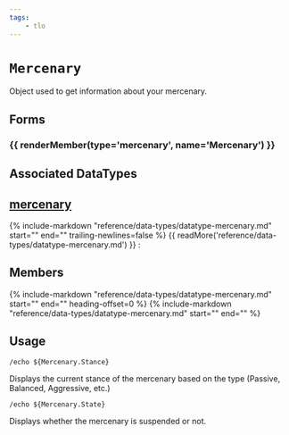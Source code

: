 ```yaml
---
tags:
    - tlo
---
```

# `Mercenary`

<!--tlo-desc-start-->
Object used to get information about your mercenary.
<!--tlo-desc-end-->
## Forms
<!--tlo-forms-start-->
### {{ renderMember(type='mercenary', name='Mercenary') }}
<!--tlo-forms-end-->

## Associated DataTypes
<!--tlo-datatypes-start-->
## [mercenary](../data-types/datatype-mercenary.md)
{%
  include-markdown "reference/data-types/datatype-mercenary.md"
  start="<!--dt-desc-start-->"
  end="<!--dt-desc-end-->"
  trailing-newlines=false
%} {{ readMore('reference/data-types/datatype-mercenary.md') }}
:    <h2>Members</h2>
    {%
    include-markdown "reference/data-types/datatype-mercenary.md"
    start="<!--dt-members-start-->"
    end="<!--dt-members-end-->"
    heading-offset=0
    %}
    {%
    include-markdown "reference/data-types/datatype-mercenary.md"
    start="<!--dt-linkrefs-start-->"
    end="<!--dt-linkrefs-end-->"
    %}
<!--tlo-datatypes-end-->
## Usage

```
/echo ${Mercenary.Stance}
```

Displays the current stance of the mercenary based on the type (Passive, Balanced, Aggressive, etc.)

```
/echo ${Mercenary.State}
```

Displays whether the mercenary is suspended or not.
<!--tlo-linkrefs-start-->
[mercenary]: ../data-types/datatype-mercenary.md
<!--tlo-linkrefs-end-->